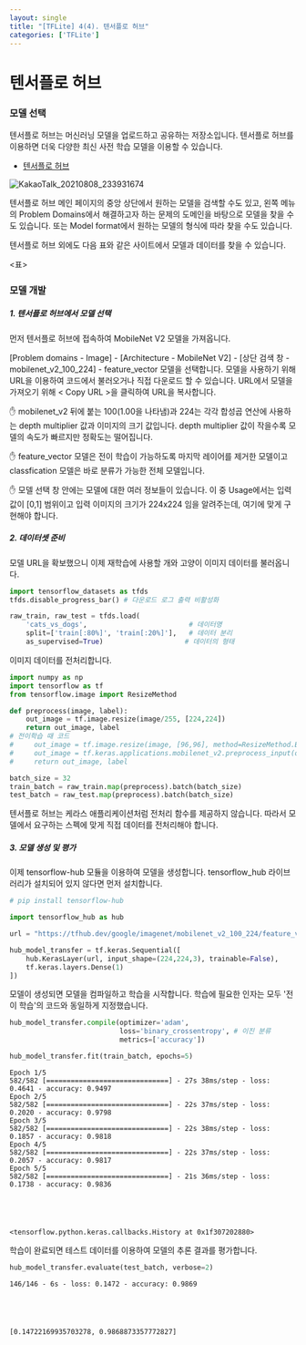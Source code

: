 ```yaml
---
layout: single
title: "[TFLite] 4(4). 텐서플로 허브"
categories: ['TFLite']
---
```






# 텐서플로 허브

### 모델 선택

텐서플로 허브는 머신러닝 모델을 업로드하고 공유하는 저장소입니다. 텐서플로 허브를 이용하면 더욱 다양한 최신 사전 학습 모델을 이용할 수 있습니다. 

- [텐서플로 허브](https://tfhub.dev)

![KakaoTalk_20210808_233931674](https://user-images.githubusercontent.com/70505378/128720567-3d1d9dd3-9c5b-4a78-8a90-c2360af12fc4.png)

텐서플로 허브 메인 페이지의 중앙 상단에서 원하는 모델을 검색할 수도 있고, 왼쪽 메뉴의 Problem Domains에서 해결하고자 하는 문제의 도메인을 바탕으로 모델을 찾을 수도 있습니다. 또는 Model format에서 원하는 모델의 형식에 따라 찾을 수도 있습니다. 

텐서플로 허브 외에도 다음 표와 같은 사이트에서 모델과 데이터를 찾을 수 있습니다. 

<표>

### 모델 개발

##### 1. 텐서플로 허브에서 모델 선택

먼저 텐서플로 허브에 접속하여 MobileNet V2 모델을 가져옵니다. 

[Problem domains - Image] - [Architecture - MobileNet V2] - [상단 검색 창 - mobilenet_v2_100_224] - feature_vector 모델을 선택합니다. 모델을 사용하기 위해 URL을 이용하여 코드에서 불러오거나 직접 다운로드 할 수 있습니다. URL에서 모델을 가져오기 위해 < Copy URL >을 클릭하여 URL을 복사합니다. 

✋ mobilenet_v2 뒤에 붙는 100(1.00을 나타냄)과 224는 각각 합성곱 연산에 사용하는 depth multiplier 값과 이미지의 크기 값입니다. depth multiplier 값이 작을수록 모델의 속도가 빠르지만 정확도는 떨어집니다. 

✋ feature_vector 모델은 전이 학습이 가능하도록 마지막 레이어를 제거한 모델이고 classfication 모델은 바로 분류가 가능한 전체 모델입니다. 

✋ 모델 선택 창 안에는 모델에 대한 여러 정보들이 있습니다. 이 중 Usage에서는 입력 값이 [0,1] 범위이고 입력 이미지의 크기가 224x224 임을 알려주는데, 여기에 맞게 구현해야 합니다. 

##### 2. 데이터셋 준비

모델 URL을 확보했으니 이제 재학습에 사용할 개와 고양이 이미지 데이터를 불러옵니다. 


```python
import tensorflow_datasets as tfds
tfds.disable_progress_bar() # 다운로드 로그 출력 비활성화

raw_train, raw_test = tfds.load(
    'cats_vs_dogs',                         # 데이터명
    split=['train[:80%]', 'train[:20%]'],   # 데이터 분리
    as_supervised=True)                    # 데이터의 형태 
```

이미지 데이터를 전처리합니다. 


```python
import numpy as np
import tensorflow as tf
from tensorflow.image import ResizeMethod

def preprocess(image, label):
    out_image = tf.image.resize(image/255, [224,224])
    return out_image, label
# 전이학습 때 코드
#     out_image = tf.image.resize(image, [96,96], method=ResizeMethod.BICUBIC)
#     out_image = tf.keras.applications.mobilenet_v2.preprocess_input(out_image)
#     return out_image, label

batch_size = 32
train_batch = raw_train.map(preprocess).batch(batch_size)
test_batch = raw_test.map(preprocess).batch(batch_size)
```

텐서플로 허브는 케라스 애플리케이션처럼 전처리 함수를 제공하지 않습니다. 따라서 모델에서 요구하는 스펙에 맞게 직접 데이터를 전처리해야 합니다. 

##### 3. 모델 생성 및 평가

이제 tensorflow-hub 모듈을 이용하여 모델을 생성합니다. tensorflow_hub 라이브러리가 설치되어 있지 않다면 먼저 설치합니다. 


```python
# pip install tensorflow-hub
```


```python
import tensorflow_hub as hub

url = "https://tfhub.dev/google/imagenet/mobilenet_v2_100_224/feature_vector/5"

hub_model_transfer = tf.keras.Sequential([
    hub.KerasLayer(url, input_shape=(224,224,3), trainable=False),
    tf.keras.layers.Dense(1)
])
```

모델이 생성되면 모델을 컴파일하고 학습을 시작합니다. 학습에 필요한 인자는 모두 '전이 학습'의 코드와 동일하게 지정했습니다. 


```python
hub_model_transfer.compile(optimizer='adam', 
                           loss='binary_crossentropy', # 이진 분류
                           metrics=['accuracy'])

hub_model_transfer.fit(train_batch, epochs=5)
```

    Epoch 1/5
    582/582 [==============================] - 27s 38ms/step - loss: 0.4641 - accuracy: 0.9497
    Epoch 2/5
    582/582 [==============================] - 22s 37ms/step - loss: 0.2020 - accuracy: 0.9798
    Epoch 3/5
    582/582 [==============================] - 22s 38ms/step - loss: 0.1857 - accuracy: 0.9818
    Epoch 4/5
    582/582 [==============================] - 22s 37ms/step - loss: 0.2057 - accuracy: 0.9817
    Epoch 5/5
    582/582 [==============================] - 21s 36ms/step - loss: 0.1738 - accuracy: 0.9836





    <tensorflow.python.keras.callbacks.History at 0x1f307202880>



학습이 완료되면 테스트 데이터를 이용하여 모델의 추론 결과를 평가합니다. 


```python
hub_model_transfer.evaluate(test_batch, verbose=2)
```

    146/146 - 6s - loss: 0.1472 - accuracy: 0.9869





    [0.14722169935703278, 0.9868873357772827]

